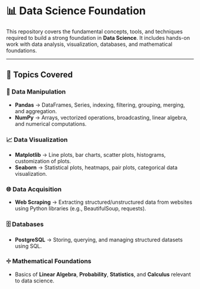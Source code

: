 # 📊 Data Science Foundation  

This repository covers the fundamental concepts, tools, and techniques required to build a strong foundation in **Data Science**. It includes hands-on work with data analysis, visualization, databases, and mathematical foundations.  

---

## 🚀 Topics Covered  

### 🐼 Data Manipulation  
- **Pandas** → DataFrames, Series, indexing, filtering, grouping, merging, and aggregation.  
- **NumPy** → Arrays, vectorized operations, broadcasting, linear algebra, and numerical computations.  

### 📈 Data Visualization  
- **Matplotlib** → Line plots, bar charts, scatter plots, histograms, customization of plots.  
- **Seaborn** → Statistical plots, heatmaps, pair plots, categorical data visualization.  

### 🌐 Data Acquisition  
- **Web Scraping** → Extracting structured/unstructured data from websites using Python libraries (e.g., BeautifulSoup, requests).  

### 🗄️ Databases  
- **PostgreSQL** → Storing, querying, and managing structured datasets using SQL.  

### ➗ Mathematical Foundations  
- Basics of **Linear Algebra**, **Probability**, **Statistics**, and **Calculus** relevant to data science.  
